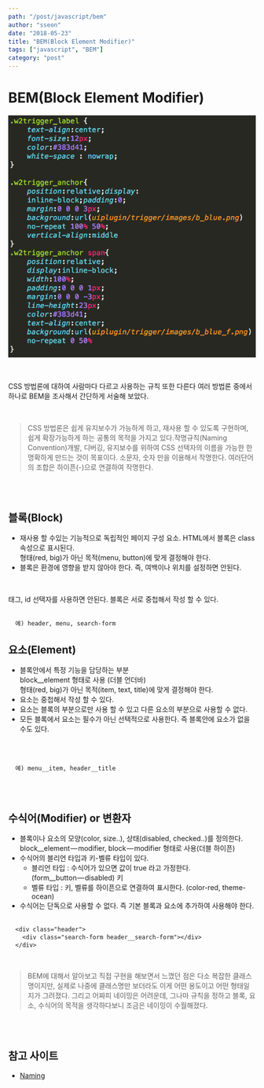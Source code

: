```yaml
---
path: "/post/javascript/bem"
author: "sseon"
date: "2018-05-23"
title: "BEM(Block Element Modifier)"
tags: ["javascript", "BEM"]
category: "post"
---
```


# **BEM(Block Element Modifier)**

![예시](https://github.com/SeonHyungJo/SeonHyungJo.github.io/blob/master/assets/img/BEM1.png?raw=true)

<br>

CSS 방법론에 대하여 사람마다 다르고 사용하는 규칙 또한 다른다 여러 방법론 중에서 하나로 BEM을 조사해서 간단하게 서술해 보았다.

<br>

> CSS 방법론은 쉽게 유지보수가 가능하게 하고, 재사용 할 수 있도록 구현하며, 쉽게 확장가능하게 하는 공통의 목적을 가지고 있다.작명규칙(Naming Convention)개발, 디버깅, 유지보수를 위하여 CSS 선택자의 이름을 가능한 한 명확하게 만드는 것이 목표이다.
소문자, 숫자 만을 이용해서 작명한다.
여러단어의 조합은 하이픈(-)으로 연결하여 작명한다.

<br>
<br>

## 블록(Block)

- 재사용 할 수있는 기능적으로 독립적인 페이지 구성 요소. HTML에서 블록은 class 속성으로 표시된다. <br> 형태(red, big)가 아닌 목적(menu, button)에 맞게 결정해야 한다.
- 블록은 환경에 영향을 받지 않아야 한다. 즉, 여백이나 위치를 설정하면 안된다.

<br>

태그, id 선택자를 사용하면 안된다.
블록은 서로 중첩해서 작성 할 수 있다.

```

  예) header, menu, search-form

```

## 요소(Element)

- 블록안에서 특정 기능을 담당하는 부분 <br> block__element 형태로 사용 (더블 언더바)<br> 형태(red, big)가 아닌 목적(item, text, title)에 맞게 결정해야 한다.
- 요소는 중첩해서 작성 할 수 있다.
- 요소는 블록의 부분으로만 사용 할 수 있고 다른 요소의 부분으로 사용할 수 없다.
- 모든 블록에서 요소는 필수가 아닌 선택적으로 사용한다. 즉 블록안에 요소가 없을 수도 있다.

<br>

```

  예) menu__item, header__title

```

<br>
<br>

## 수식어(Modifier) or 변환자

- 블록이나 요소의 모양(color, size..), 상태(disabled, checked..)를 정의한다.<br> block__element — modifier, block — modifier 형태로 사용(더블 하이픈)
- 수식어의 블리언 타입과 키-벨류 타입이 있다.
  - 블리언 타입 : 수식어가 있으면 값이 true 라고 가정한다.<br>(form__button — disabled) 키
  - 벨류 타입 : 키, 벨류를 하이픈으로 연결하여 표시한다. (color-red, theme-ocean)
- 수식어는 단독으로 사용할 수 없다. 즉 기본 블록과 요소에 추가하여 사용해야 한다.

``` 

  <div class="header">
    <div class="search-form header__search-form"></div>
  </div>

```

<br>

> BEM에 대해서 알아보고 직접 구현을 해보면서 느꼈던 점은 다소 복잡한 클래스 명이지만, 실제로 나중에 클래스명만 보더라도 이게 어떤 용도이고 어떤 형태일지가 그려졌다. 그리고 어짜피 네이밍은 어려운데, 그나마 규칙을 정하고 블록, 요소, 수식어의 목적을 생각하다보니 조금은 네이밍이 수월해졌다.

<br>
<br>

## 참고 사이트

- [Naming](http://getbem.com/naming/)